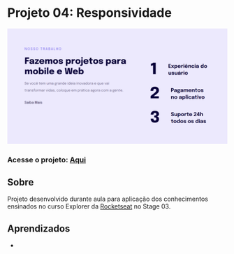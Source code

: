 # Projeto 04: Responsividade
<img src="./images/screenshot.png"/>

### Acesse o projeto: [Aqui](https://jonasncsantos.github.io/Crie-seu-evento/)

## Sobre
Projeto desenvolvido durante aula para aplicação dos conhecimentos ensinados no curso Explorer da [Rocketseat](https://www.rocketseat.com.br/") no Stage 03.

## Aprendizados
- 